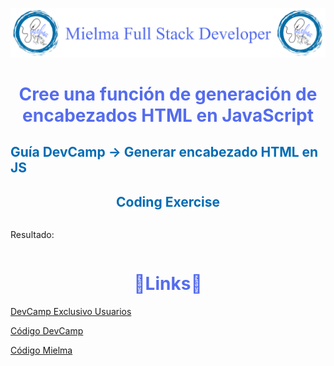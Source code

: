 ![Logo Mielma](image/Logo_Encabezado.png)

# <center><b><font color="#556CEE">Cree una función de generación de encabezados HTML en JavaScript</font></b>
<!-- ## <b><font color="#006cb5"></font></b>
### <font color="#556CEE"></font>
#### <font color="#006cb5"></font> -->
## <b><font color="#006cb5">Guía DevCamp → Generar encabezado HTML en JS</font></b>



## <center><b><font color="#006cb5">Coding Exercise</font></b>
```js
```
Resultado:
```js
```

# <center><b><font color="#556CEE">🔗Links🔗</font></b>

[DevCamp Exclusivo Usuarios]()  

[Código DevCamp]()

[Código Mielma]()

<!-- Ordenar enlaces -->